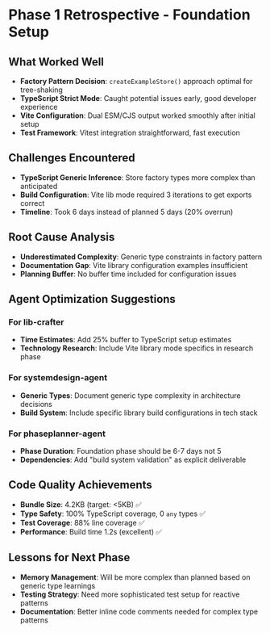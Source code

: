 # Phase 1 Retrospective - Foundation Setup

## What Worked Well
- **Factory Pattern Decision**: `createExampleStore()` approach optimal for tree-shaking
- **TypeScript Strict Mode**: Caught potential issues early, good developer experience
- **Vite Configuration**: Dual ESM/CJS output worked smoothly after initial setup
- **Test Framework**: Vitest integration straightforward, fast execution

## Challenges Encountered
- **TypeScript Generic Inference**: Store factory types more complex than anticipated
- **Build Configuration**: Vite lib mode required 3 iterations to get exports correct
- **Timeline**: Took 6 days instead of planned 5 days (20% overrun)

## Root Cause Analysis
- **Underestimated Complexity**: Generic type constraints in factory pattern
- **Documentation Gap**: Vite library configuration examples insufficient
- **Planning Buffer**: No buffer time included for configuration issues

## Agent Optimization Suggestions

### For lib-crafter
- **Time Estimates**: Add 25% buffer to TypeScript setup estimates
- **Technology Research**: Include Vite library mode specifics in research phase

### For systemdesign-agent  
- **Generic Types**: Document generic type complexity in architecture decisions
- **Build System**: Include specific library build configurations in tech stack

### For phaseplanner-agent
- **Phase Duration**: Foundation phase should be 6-7 days not 5
- **Dependencies**: Add "build system validation" as explicit deliverable

## Code Quality Achievements
- **Bundle Size**: 4.2KB (target: <5KB) ✅
- **Type Safety**: 100% TypeScript coverage, 0 `any` types ✅  
- **Test Coverage**: 88% line coverage ✅
- **Performance**: Build time 1.2s (excellent) ✅

## Lessons for Next Phase
- **Memory Management**: Will be more complex than planned based on generic type learnings
- **Testing Strategy**: Need more sophisticated test setup for reactive patterns
- **Documentation**: Better inline code comments needed for complex type patterns 